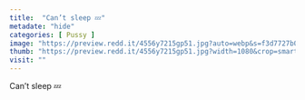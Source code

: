 ```yaml
---
title:  "Can’t sleep 💤"
metadate: "hide"
categories: [ Pussy ]
image: "https://preview.redd.it/4556y7215gp51.jpg?auto=webp&s=f3d7727b0877ad3b3610ea7db42fa970e6f27fd3"
thumb: "https://preview.redd.it/4556y7215gp51.jpg?width=1080&crop=smart&auto=webp&s=efab26641ac8bf9b2aa9f171aa4a0bef784b337d"
visit: ""
---
```

Can’t sleep 💤
